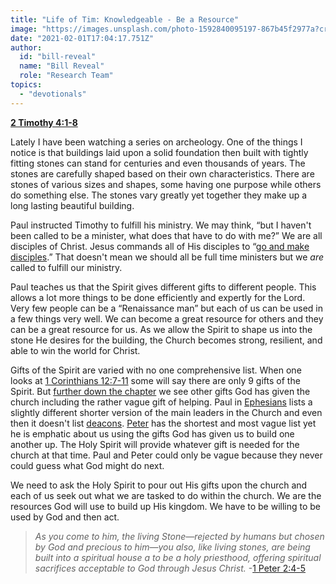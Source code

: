 ```yaml
---
title: "Life of Tim: Knowledgeable - Be a Resource"
image: "https://images.unsplash.com/photo-1592840095197-867b45f2977a?crop=entropy&cs=srgb&fm=jpg&ixid=MXw5NjYxfDB8MXxzZWFyY2h8NHx8c3RvbmUlMjBjaHVyY2h8ZW58MHx8fA&ixlib=rb-1.2.1&q=85"
date: "2021-02-01T17:04:17.751Z"
author:
  id: "bill-reveal"
  name: "Bill Reveal"
  role: "Research Team"
topics:
  - "devotionals"
---
```

[**2 Timothy 4:1-8**][1]

Lately I have been watching a series on archeology. One of the things I notice is that buildings laid upon a solid foundation then built with tightly fitting stones can stand for centuries and even thousands of years. The stones are carefully shaped based on their own characteristics. There are stones of various sizes and shapes, some having one purpose while others do something else. The stones vary greatly yet together they make up a long lasting beautiful building.

Paul instructed Timothy to fulfill his ministry. We may think, “but I haven't been called to be a minister, what does that have to do with me?” We are all disciples of Christ. Jesus commands all of His disciples to “[go and make disciples][2].” That doesn't mean we should all be full time ministers but we _are_ called to fulfill our ministry.

Paul teaches us that the Spirit gives different gifts to different people. This allows a lot more things to be done efficiently and expertly for the Lord. Very few people can be a “Renaissance man” but each of us can be used in a few things very well. We can become a great resource for others and they can be a great resource for us. As we allow the Spirit to shape us into the stone He desires for the building, the Church becomes strong, resilient, and able to win the world for Christ.

Gifts of the Spirit are varied with no one comprehensive list. When one looks at [1 Corinthians 12:7-11][1co12] some will say there are only 9 gifts of the Spirit. But [further down the chapter][1co12] we see other gifts God has given the church including the rather vague gift of helping. Paul in [Ephesians][eph4] lists a slightly different shorter version of the main leaders in the Church and even then it doesn't list [deacons][1tim3]. [Peter][1p4] has the shortest and most vague list yet he is emphatic about us using the gifts God has given us to build one another up. The Holy Spirit will provide whatever gift is needed for the church at that time. Paul and Peter could only be vague because they never could guess what God might do next.

We need to ask the Holy Spirit to pour out His gifts upon the church and each of us seek out what we are tasked to do within the church. We are the resources God will use to build up His kingdom. We have to be willing to be used by God and then act.

> _As you come to him, the living Stone—rejected by humans but chosen by God and precious to him—you also, like living stones, are being built into a spiritual house a to be a holy priesthood, offering spiritual sacrifices acceptable to God through Jesus Christ._ -[1 Peter 2:4-5][1p2]

[1]: https://www.biblehub.com/context/2_timothy/4-1.htm
[2]: https://www.biblehub.com/matthew/28-19.htm
[1p2]: https://biblehub.com/context/1_peter/2-4.htm
[1co12]: https://biblehub.com/1_corinthians/12.htm
[eph4]: https://biblehub.com/context/ephesians/4-11.htm
[1tim3]: https://biblehub.com/context/1_timothy/3-8.htm
[1p4]: https://biblehub.com/context/1_peter/1-7.htm
